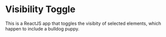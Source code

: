 # Visibility Toggle

This is a ReactJS app that toggles the visibity of selected elements, which happen to include a bulldog puppy.